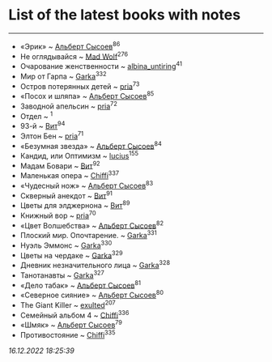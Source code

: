 # List of the latest books with notes
---

* «Эрик» ~ [Альберт Сысоев](users/474/47446642-vkontakte)<sup>86</sup>
* Не оглядывайся ~ [Mad Wolf](users/947/94738840-vkontakte)<sup>276</sup>
* Очарование женственности ~ [albina_untiring](users/257/2579695-vkontakte)<sup>41</sup>
* Мир от Гарпа ~ [Garka](users/115/115753719718250012620-google)<sup>332</sup>
* Остров потерянных детей ~ [pria](users/128/128917939-vkontakte)<sup>73</sup>
* «Посох и шляпа» ~ [Альберт Сысоев](users/474/47446642-vkontakte)<sup>85</sup>
* Заводной апельсин ~ [pria](users/128/128917939-vkontakte)<sup>72</sup>
* Отдел ~ [](users/100/100447278595804083446-google)<sup>1</sup>
* 93-й ~ [Вит](users/300/300273923-vkontakte)<sup>94</sup>
* Элтон Бен ~ [pria](users/128/128917939-vkontakte)<sup>71</sup>
* «Безумная звезда» ~ [Альберт Сысоев](users/474/47446642-vkontakte)<sup>84</sup>
* Кандид, или Оптимизм ~ [lucius](users/838/83820536-yandex)<sup>155</sup>
* Мадам Бовари ~ [Вит](users/300/300273923-vkontakte)<sup>92</sup>
* Маленькая опера ~ [Chiffi](users/105/105831994080785626680-google)<sup>337</sup>
* «Чудесный нож» ~ [Альберт Сысоев](users/474/47446642-vkontakte)<sup>83</sup>
* Скверный анекдот ~ [Вит](users/300/300273923-vkontakte)<sup>91</sup>
* Цветы для элджернона ~ [Вит](users/300/300273923-vkontakte)<sup>89</sup>
* Книжный вор ~ [pria](users/128/128917939-vkontakte)<sup>70</sup>
* «Цвет Волшебства» ~ [Альберт Сысоев](users/474/47446642-vkontakte)<sup>82</sup>
* Плоский мир. Опочтарение. ~ [Garka](users/115/115753719718250012620-google)<sup>331</sup>
* Нуэль Эммонс ~ [Garka](users/115/115753719718250012620-google)<sup>330</sup>
* Цветы на чердаке ~ [Garka](users/115/115753719718250012620-google)<sup>329</sup>
* Дневник незначительного лица ~ [Garka](users/115/115753719718250012620-google)<sup>328</sup>
* Танотанавты ~ [Garka](users/115/115753719718250012620-google)<sup>327</sup>
* «Дело табак» ~ [Альберт Сысоев](users/474/47446642-vkontakte)<sup>81</sup>
* «Северное сияние» ~ [Альберт Сысоев](users/474/47446642-vkontakte)<sup>80</sup>
* The Giant Killer ~ [exulted](users/100/100599204551896265722-google)<sup>207</sup>
* Семейный альбом 4 ~ [Chiffi](users/105/105831994080785626680-google)<sup>336</sup>
* «Шмяк» ~ [Альберт Сысоев](users/474/47446642-vkontakte)<sup>79</sup>
* Противостояние ~ [Chiffi](users/105/105831994080785626680-google)<sup>335</sup>


_16.12.2022 18:25:39_
